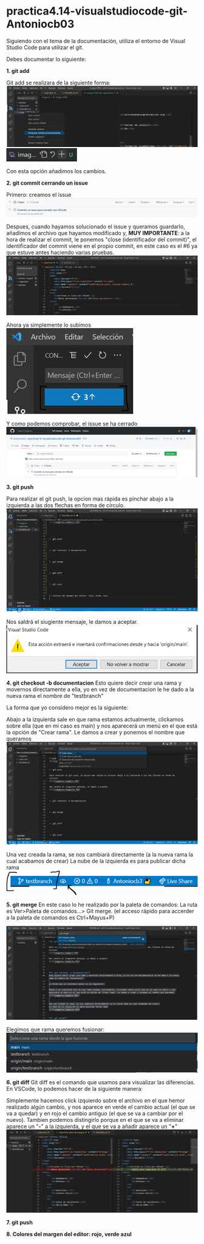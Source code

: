 # practica4.14-visualstudiocode-git-Antoniocb03

Siguiendo con el tema de la documentación, utiliza el entorno de Visual Studio Code para utilizar el git.

Debes documentar lo siguiente:

**1. git add**

Git add se realizara de la siguiente forma:
![?](imagenes/imagen1.PNG)
![?](imagenes/imagen1a.PNG)

Con esta opción añadimos los cambios.

**2. git commit cerrando un issue**

Primero: creamos el issue
![?](imagenes/imagen2.PNG)

Despues, cuando hayamos solucionado el issue y queramos guardarlo, añadimos el archivo que hayamos modificado y, **MUY IMPORTANTE**: a la hora de realizar el commit, le ponemos "close (identificador del commit)", el identificador del commit viene en el propio commit, en este caso es el #6 ya que estuve antes haciendo varias pruebas.
![?](imagenes/imagen2a.PNG)

Ahora ya simplemente lo subimos
![?](imagenes/imagen2b.PNG)

Y como podemos comprobar, el issue se ha cerrado
![?](imagenes/imagen2c.PNG)


**3. git push**

Para realizar el git push, la opcion mas rápida es pinchar abajo a la izquierda a las dos flechas en forma de círculo.
![?](imagenes/imagen3.PNG)

Nos saldrá el siugiente mensaje, le damos a aceptar.
![?](imagenes/imagen3a.PNG)



**4. git checkout -b documentacion**
Esto quiere decir crear una rama y movernos directamente a ella, yo en vez de documentacion le he dado a la nueva rama el nombre de "testbranch"

La forma que yo considero mejor es la siguiente:

Abajo a la izquierda sale en que rama estamos actualmente, clickamos sobre ella (que en mi caso es main) y nos aparecerá un menú en el que está la opción de "Crear rama". Le damos a crear y ponemos el nombre que queramos
![?](imagenes/imagen4.PNG)


Una vez creada la rama, se nos cambiará directamente (a la nueva rama la cual acabamos de crear)
La nube de la izquierda es para publicar dicha rama
![?](imagenes/imagen4a.PNG)


**5. git merge** 
En este caso lo he realizado por la paleta de comandos:
La ruta es Ver>Paleta de comandos...> Git merge. (el acceso rápido para accerder a la paleta de comandos es Ctrl+Mayus+P)

![?](imagenes/imagen5.PNG)

Elegimos que rama queremos fusionar:
![?](imagenes/imagen5a.PNG)


**6. git diff**
Git diff es el comando que usamos para visualizar las diferencias.
En VSCode, lo podemos hacer de la siguiente manera:

Simplemente hacemos click izquierdo sobre el archivo en el que hemor realizado algún cambio, y nos aparece en verde el cambio actual (el que se va a quedar) y en rojo el cambio antiguo (el que se va a cambiar por el nuevo).
Tambien podemos distingirlo porque en el que se va a eliminar aparece un "**-**" a la izquierda, y el que se va a añadir aparece un "**+**"
![?](imagenes/imagen6.PNG)



**7. git push**



**8. Colores del margen del editor: rojo, verde azul**
